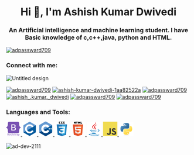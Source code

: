 <h1 align="center">Hi 👋, I'm Ashish Kumar Dwivedi</h1>
<h3 align="center">An Artificial intelligence and machine learning student. I have Basic knowledge of c,c++,java, python and HTML.</h3>

<p align="left"> <a href="https://twitter.com/adpassward709" target="blank"><img src="https://img.shields.io/twitter/follow/adpassward709?logo=twitter&style=for-the-badge" alt="adpassward709" /></a> </p>

<h3 align="left">Connect with me:</h3>

 ![Untitled design](https://user-images.githubusercontent.com/98655829/194303695-2f6d15ae-c49b-4a0f-9153-7b316c2350f6.gif)

<p align="left">
<a href="https://twitter.com/adpassward709" target="blank"><img align="center" src="https://raw.githubusercontent.com/rahuldkjain/github-profile-readme-generator/master/src/images/icons/Social/twitter.svg" alt="adpassward709" height="30" width="40" /></a>
<a href="https://linkedin.com/in/ashish-kumar-dwivedi-1aa82522a" target="blank"><img align="center" src="https://raw.githubusercontent.com/rahuldkjain/github-profile-readme-generator/master/src/images/icons/Social/linked-in-alt.svg" alt="ashish-kumar-dwivedi-1aa82522a" height="30" width="40" /></a>
<a href="https://fb.com/adpassward709" target="blank"><img align="center" src="https://raw.githubusercontent.com/rahuldkjain/github-profile-readme-generator/master/src/images/icons/Social/facebook.svg" alt="adpassward709" height="30" width="40" /></a>
<a href="https://instagram.com/ashish_.kumar._dwivedi" target="blank"><img align="center" src="https://raw.githubusercontent.com/rahuldkjain/github-profile-readme-generator/master/src/images/icons/Social/instagram.svg" alt="ashish_.kumar._dwivedi" height="30" width="40" /></a>
<a href="https://www.hackerrank.com/adpassward709" target="blank"><img align="center" src="https://raw.githubusercontent.com/rahuldkjain/github-profile-readme-generator/master/src/images/icons/Social/hackerrank.svg" alt="adpassward709" height="30" width="40" /></a>
<a href="https://auth.geeksforgeeks.org/user/adpassward709" target="blank"><img align="center" src="https://raw.githubusercontent.com/rahuldkjain/github-profile-readme-generator/master/src/images/icons/Social/geeks-for-geeks.svg" alt="adpassward709" height="30" width="40" /></a>
</p>

<h3 align="left">Languages and Tools:</h3>
<p align="left"> <a href="https://getbootstrap.com" target="_blank" rel="noreferrer"> <img src="https://raw.githubusercontent.com/devicons/devicon/master/icons/bootstrap/bootstrap-plain-wordmark.svg" alt="bootstrap" width="40" height="40"/> </a> <a href="https://www.cprogramming.com/" target="_blank" rel="noreferrer"> <img src="https://raw.githubusercontent.com/devicons/devicon/master/icons/c/c-original.svg" alt="c" width="40" height="40"/> </a> <a href="https://www.w3schools.com/cpp/" target="_blank" rel="noreferrer"> <img src="https://raw.githubusercontent.com/devicons/devicon/master/icons/cplusplus/cplusplus-original.svg" alt="cplusplus" width="40" height="40"/> </a> <a href="https://www.w3schools.com/css/" target="_blank" rel="noreferrer"> <img src="https://raw.githubusercontent.com/devicons/devicon/master/icons/css3/css3-original-wordmark.svg" alt="css3" width="40" height="40"/> </a> <a href="https://www.w3.org/html/" target="_blank" rel="noreferrer"> <img src="https://raw.githubusercontent.com/devicons/devicon/master/icons/html5/html5-original-wordmark.svg" alt="html5" width="40" height="40"/> </a> <a href="https://www.java.com" target="_blank" rel="noreferrer"> <img src="https://raw.githubusercontent.com/devicons/devicon/master/icons/java/java-original.svg" alt="java" width="40" height="40"/> </a> <a href="https://developer.mozilla.org/en-US/docs/Web/JavaScript" target="_blank" rel="noreferrer"> <img src="https://raw.githubusercontent.com/devicons/devicon/master/icons/javascript/javascript-original.svg" alt="javascript" width="40" height="40"/> </a> <a href="https://www.python.org" target="_blank" rel="noreferrer"> <img src="https://raw.githubusercontent.com/devicons/devicon/master/icons/python/python-original.svg" alt="python" width="40" height="40"/> </a> </p>

<p><img align="center" src="https://github-readme-stats.vercel.app/api/top-langs?username=ad-dev-2111&show_icons=true&locale=en&layout=compact" alt="ad-dev-2111" /></p>


